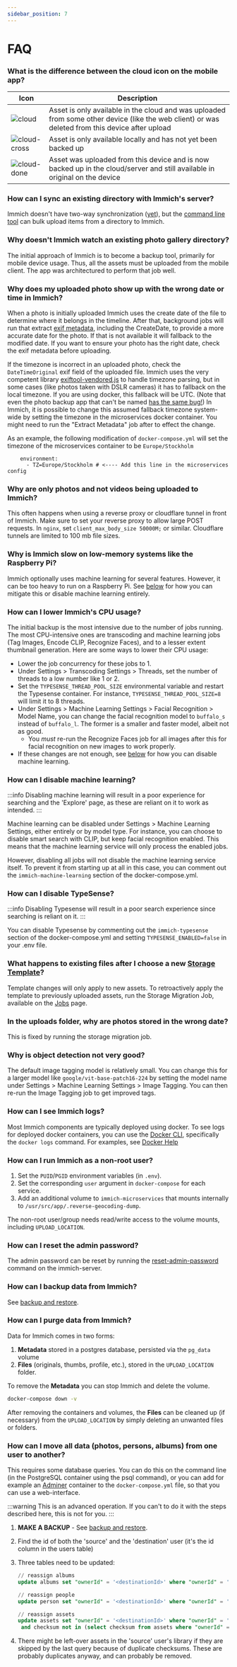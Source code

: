 ```yaml
---
sidebar_position: 7
---
```


# FAQ

### What is the difference between the cloud icon on the mobile app?

| Icon                               | Description                                                                                                                                     |
| ---------------------------------- | ----------------------------------------------------------------------------------------------------------------------------------------------- |
| ![cloud](/img/cloud.svg)           | Asset is only available in the cloud and was uploaded from some other device (like the web client) or was deleted from this device after upload |
| ![cloud-cross](/img/cloud-off.svg) | Asset is only available locally and has not yet been backed up                                                                                  |
| ![cloud-done](/img/cloud-done.svg) | Asset was uploaded from this device and is now backed up in the cloud/server and still available in original on the device                      |

### How can I sync an existing directory with Immich's server?

Immich doesn't have two-way synchronization ([yet](https://github.com/immich-app/immich/discussions/1006)), but the [command line tool](/docs/features/bulk-upload.md) can bulk upload items from a directory to Immich.

### Why doesn't Immich watch an existing photo gallery directory?

The initial approach of Immich is to become a backup tool, primarily for mobile device usage. Thus, all the assets must be uploaded from the mobile client. The app was architectured to perform that job well.

### Why does my uploaded photo show up with the wrong date or time in Immich?

When a photo is initially uploaded Immich uses the create date of the file to determine where it belongs in the timeline. After that, background jobs will run that extract [exif metadata](https://en.wikipedia.org/wiki/Exif), including the CreateDate, to provide a more accurate date for the photo. If that is not available it will fallback to the modified date. If you want to ensure your photo has the right date, check the exif metadata before uploading.

If the timezone is incorrect in an uploaded photo, check the `DateTimeOriginal` exif field of the uploaded file. Immich uses the very competent library [exiftool-vendored.js](https://github.com/photostructure/exiftool-vendored.js#dates) to handle timezone parsing, but in some cases (like photos taken with DSLR cameras) it has to fallback on the local timezone. If you are using docker, this fallback will be UTC. (Note that even the photo backup app that can't be named [has the same bug!](https://photo.stackexchange.com/a/126978)) In Immich, it is possible to change this assumed fallback timezone system-wide by setting the timezone in the microservices docker container. You might need to run the "Extract Metadata" job after to effect the change.

As an example, the following modification of `docker-compose.yml` will set the timezone of the microservices container to be `Europe/Stockholm`

```
    environment:
      - TZ=Europe/Stockholm # <---- Add this line in the microservices config
```

### Why are only photos and not videos being uploaded to Immich?

This often happens when using a reverse proxy or cloudflare tunnel in front of Immich. Make sure to set your reverse proxy to allow large POST requests. In `nginx`, set `client_max_body_size 50000M;` or similar. Cloudflare tunnels are limited to 100 mb file sizes.

### Why is Immich slow on low-memory systems like the Raspberry Pi?

Immich optionally uses machine learning for several features. However, it can be too heavy to run on a Raspberry Pi. See [below](/docs/FAQ.md#how-can-i-disable-machine-learning) for how you can mitigate this or disable machine learning entirely.

### How can I lower Immich's CPU usage?

The initial backup is the most intensive due to the number of jobs running. The most CPU-intensive ones are transcoding and machine learning jobs (Tag Images, Encode CLIP, Recognize Faces), and to a lesser extent thumbnail generation. Here are some ways to lower their CPU usage:

* Lower the job concurrency for these jobs to 1.
* Under Settings > Transcoding Settings > Threads, set the number of threads to a low number like 1 or 2.
* Set the `TYPESENSE_THREAD_POOL_SIZE` environmental variable and restart the Typesense container. For instance, `TYPESENSE_THREAD_POOL_SIZE=8` will limit it to 8 threads.
* Under Settings > Machine Learning Settings > Facial Recognition > Model Name, you can change the facial recognition model to `buffalo_s` instead of `buffalo_l`. The former is a smaller and faster model, albeit not as good. 
  * You *must* re-run the Recognize Faces job for all images after this for facial recognition on new images to work properly.
* If these changes are not enough, see [below](/docs/FAQ.md#how-can-i-disable-machine-learning) for how you can disable machine learning.

### How can I disable machine learning?
:::info
Disabling machine learning will result in a poor experience for searching and the 'Explore' page, as these are reliant on it to work as intended.
:::

Machine learning can be disabled under Settings > Machine Learning Settings, either entirely or by model type. For instance, you can choose to disable smart search with CLIP, but keep facial recognition enabled. This means that the machine learning service will only process the enabled jobs.

However, disabling all jobs will not disable the machine learning service itself. To prevent it from starting up at all in this case, you can comment out the `immich-machine-learning` section of the docker-compose.yml.

### How can I disable TypeSense?
:::info
Disabling Typesense will result in a poor search experience since searching is reliant on it.
:::

You can disable Typesense by commenting out the `immich-typesense` section of the docker-compose.yml and setting `TYPESENSE_ENABLED=false` in your .env file.

### What happens to existing files after I choose a new [Storage Template](/docs/administration/storage-template.mdx)?

Template changes will only apply to new assets. To retroactively apply the template to previously uploaded assets, run the Storage Migration Job, available on the [Jobs](/docs/administration/jobs.md) page.

### In the uploads folder, why are photos stored in the wrong date?

This is fixed by running the storage migration job.

### Why is object detection not very good?

The default image tagging model is relatively small. You can change this for a larger model like `google/vit-base-patch16-224` by setting the model name under Settings > Machine Learning Settings > Image Tagging. You can then re-run the Image Tagging job to get improved tags.

### How can I see Immich logs?

Most Immich components are typically deployed using docker. To see logs for deployed docker containers, you can use the [Docker CLI](https://docs.docker.com/engine/reference/commandline/cli/), specifically the `docker logs` command. For examples, see [Docker Help](/docs/guides/docker-help.md)

### How can I run Immich as a non-root user?

1. Set the `PUID`/`PGID` environment variables (in `.env`).
2. Set the corresponding `user` argument in `docker-compose` for each service.
3. Add an additional volume to `immich-microservices` that mounts internally to `/usr/src/app/.reverse-geocoding-dump`.

The non-root user/group needs read/write access to the volume mounts, including `UPLOAD_LOCATION`.

### How can I reset the admin password?

The admin password can be reset by running the [reset-admin-password](/docs/administration/server-commands.md) command on the immich-server.

### How can I backup data from Immich?

See [backup and restore](/docs/administration/backup-and-restore.md).

### How can I **purge** data from Immich?

Data for Immich comes in two forms:

1. **Metadata** stored in a postgres database, persisted via the `pg_data` volume
2. **Files** (originals, thumbs, profile, etc.), stored in the `UPLOAD_LOCATION` folder.

To remove the **Metadata** you can stop Immich and delete the volume.

```bash title="Remove Immich (containers and volumes)"
docker-compose down -v
```

After removing the containers and volumes, the **Files** can be cleaned up (if necessary) from the `UPLOAD_LOCATION` by simply deleting an unwanted files or folders.

### How can I move all data (photos, persons, albums) from one user to another?

This requires some database queries. You can do this on the command line (in the PostgreSQL container using the psql command), or you can add for example an [Adminer](https://www.adminer.org/) container to the `docker-compose.yml` file, so that you can use a web-interface.

:::warning
This is an advanced operation. If you can't to do it with the steps described here, this is not for you.
:::

1. **MAKE A BACKUP** - See [backup and restore](/docs/administration/backup-and-restore.md).
2. Find the id of both the 'source' and the 'destination' user (it's the id column in the users table)
3. Three tables need to be updated:

   ```sql
   // reassign albums
   update albums set "ownerId" = '<destinationId>' where "ownerId" = '<sourceId>';

   // reassign people
   update person set "ownerId" = '<destinationId>' where "ownerId" = '<sourceId>';

   // reassign assets
   update assets set "ownerId" = '<destinationId>' where "ownerId" = '<sourceId>'
    and checksum not in (select checksum from assets where "ownerId" = '<destinationId>');
   ```

4. There might be left-over assets in the 'source' user's library if they are skipped by the last query because of duplicate checksums. These are probably duplicates anyway, and can probably be removed.
